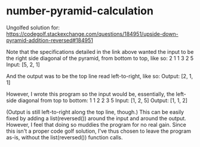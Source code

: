 # number-pyramid-calculation
Ungolfed solution for: https://codegolf.stackexchange.com/questions/184951/upside-down-pyramid-addition-reversed#184951

Note that the specifications detailed in the link above wanted the input to be the right side diagonal of the pyramid,
from bottom to top, like so:
2 1 1
 3 2
  5
Input: [5, 2, 1]

And the output was to be the top line read left-to-right, like so:
Output: [2, 1, 1]

However, I wrote this program so the input would be, essentially, the left-side diagonal from top to bottom:
1 1 2
 2 3
  5
Input: [1, 2, 5]
Output: [1, 1, 2]

(Output is still left-to-right along the top line, though.)
This can be easily fixed by adding a list(reversed()) around the input and around the output.
However, I feel that doing so muddies the program for no real gain. Since this isn't a proper code golf solution,
I've thus chosen to leave the program as-is, without the list(reversed()) function calls.
